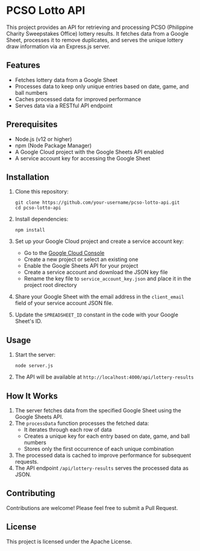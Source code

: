 # PCSO Lotto API

This project provides an API for retrieving and processing PCSO (Philippine Charity Sweepstakes Office) lottery results. It fetches data from a Google Sheet, processes it to remove duplicates, and serves the unique lottery draw information via an Express.js server.

## Features

- Fetches lottery data from a Google Sheet
- Processes data to keep only unique entries based on date, game, and ball numbers
- Caches processed data for improved performance
- Serves data via a RESTful API endpoint

## Prerequisites

- Node.js (v12 or higher)
- npm (Node Package Manager)
- A Google Cloud project with the Google Sheets API enabled
- A service account key for accessing the Google Sheet

## Installation

1. Clone this repository:
   ```
   git clone https://github.com/your-username/pcso-lotto-api.git
   cd pcso-lotto-api
   ```

2. Install dependencies:
   ```
   npm install
   ```

3. Set up your Google Cloud project and create a service account key:
   - Go to the [Google Cloud Console](https://console.cloud.google.com/)
   - Create a new project or select an existing one
   - Enable the Google Sheets API for your project
   - Create a service account and download the JSON key file
   - Rename the key file to `service_account_key.json` and place it in the project root directory

4. Share your Google Sheet with the email address in the `client_email` field of your service account JSON file.

5. Update the `SPREADSHEET_ID` constant in the code with your Google Sheet's ID.

## Usage

1. Start the server:
   ```
   node server.js
   ```

2. The API will be available at `http://localhost:4000/api/lottery-results`

## How It Works

1. The server fetches data from the specified Google Sheet using the Google Sheets API.
2. The `processData` function processes the fetched data:
   - It iterates through each row of data
   - Creates a unique key for each entry based on date, game, and ball numbers
   - Stores only the first occurrence of each unique combination
3. The processed data is cached to improve performance for subsequent requests.
4. The API endpoint `/api/lottery-results` serves the processed data as JSON.

## Contributing

Contributions are welcome! Please feel free to submit a Pull Request.

## License

This project is licensed under the Apache License.